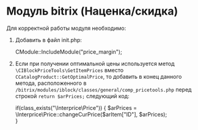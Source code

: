 Модуль bitrix (Наценка/скидка)
============

Для корректной работы модуля необходимо: 

1) Добавить в файл init.php: 

    CModule::IncludeModule("price_margin");


2) Если при получении оптимальной цены используется метод ```\CIBlockPriceTools\GetItemPrices``` вместо ```CCatalogProduct::GetOptimalPrice```, то добавить в конец данного метода, расположенного в ```/bitrix/modules/iblock/classes/general/comp_pricetools.php``` перед строкой ```return $arPrices;``` следующий код:

    if(class_exists("\\Interprice\\Price")) {
        $arPrices = \Interprice\Price::changeCurPrice($arItem["ID"], $arPrices);   
    } 


